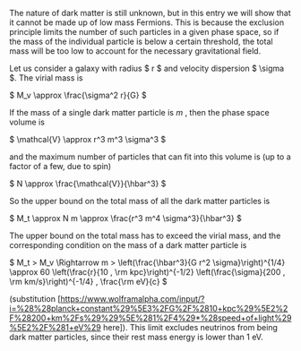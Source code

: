 The nature of dark matter is still unknown, but in this entry we will show that it cannot be made up of low mass Fermions. This is because the exclusion principle limits the number of such particles in a given phase space, so if the mass of the individual particle is below a certain threshold, the total mass will be too low to account for the necessary gravitational field.

Let us consider a galaxy with radius $ r $ and velocity dispersion $ \sigma $. The virial mass is

$ M_v \approx \frac{\sigma^2 r}{G} $

If the mass of a single dark matter particle is $m$ , then the phase space volume is

$ \mathcal{V} \approx r^3 m^3 \sigma^3 $

and the maximum number of particles that can fit into this volume is (up to a factor of a few, due to spin)

$ N \approx \frac{\mathcal{V}}{\hbar^3} $

So the upper bound on the total mass of all the dark matter particles is

$ M_t \approx N m \approx \frac{r^3 m^4 \sigma^3}{\hbar^3} $

The upper bound on the total mass has to exceed the virial mass, and the corresponding condition on the mass of a dark matter particle is

$ M_t > M_v \Rightarrow m > \left(\frac{\hbar^3}{G r^2 \sigma}\right)^{1/4} \approx 60 \left(\frac{r}{10 \, \rm kpc}\right)^{-1/2} \left(\frac{\sigma}{200 \, \rm km/s}\right)^{-1/4} \, \frac{\rm eV}{c} $

(substitution [https://www.wolframalpha.com/input/?i=%28%28planck+constant%29%5E3%2FG%2F%2810+kpc%29%5E2%2F%28200+km%2Fs%29%29%5E%281%2F4%29*%28speed+of+light%29%5E2%2F%281+eV%29 here]). This limit excludes neutrinos from being dark matter particles, since their rest mass energy is lower than 1 eV.